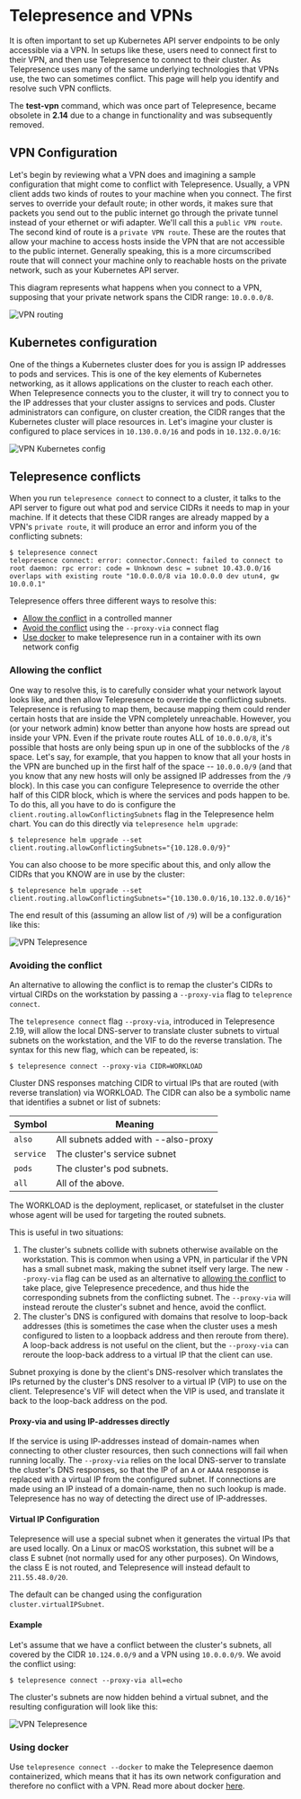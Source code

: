<!-- TODO: We should figure out a way to make this site-wide without affecting the release notes page -->
<div class="container">


# Telepresence and VPNs

It is often important to set up Kubernetes API server endpoints to be only accessible via a VPN.
In setups like these, users need to connect first to their VPN, and then use Telepresence to connect
to their cluster. As Telepresence uses many of the same underlying technologies that VPNs use,
the two can sometimes conflict. This page will help you identify and resolve such VPN conflicts.


<Alert severity="warning">
The <strong>test-vpn</strong> command, which was once part of Telepresence, became obsolete in <strong>2.14</strong> due to a change in functionality and was subsequently removed.
</Alert>


## VPN Configuration

Let's begin by reviewing what a VPN does and imagining a sample configuration that might come
to conflict with Telepresence.
Usually, a VPN client adds two kinds of routes to your machine when you connect.
The first serves to override your default route; in other words, it makes sure that packets
you send out to the public internet go through the private tunnel instead of your
ethernet or wifi adapter. We'll call this a `public VPN route`.
The second kind of route is a `private VPN route`. These are the routes that allow your
machine to access hosts inside the VPN that are not accessible to the public internet.
Generally speaking, this is a more circumscribed route that will connect your machine
only to reachable hosts on the private network, such as your Kubernetes API server.

This diagram represents what happens when you connect to a VPN, supposing that your
private network spans the CIDR range: `10.0.0.0/8`.

![VPN routing](../images/vpn-routing.jpg)

## Kubernetes configuration

One of the things a Kubernetes cluster does for you is assign IP addresses to pods and services.
This is one of the key elements of Kubernetes networking, as it allows applications on the cluster
to reach each other. When Telepresence connects you to the cluster, it will try to connect you
to the IP addresses that your cluster assigns to services and pods.
Cluster administrators can configure, on cluster creation, the CIDR ranges that the Kubernetes
cluster will place resources in. Let's imagine your cluster is configured to place services in
`10.130.0.0/16` and pods in `10.132.0.0/16`:

![VPN Kubernetes config](../images/vpn-k8s-config.jpg)

## Telepresence conflicts

When you run `telepresence connect` to connect to a cluster, it talks to the API server
to figure out what pod and service CIDRs it needs to map in your machine. If it detects
that these CIDR ranges are already mapped by a VPN's `private route`, it will produce an
error and inform you of the conflicting subnets:

```console
$ telepresence connect
telepresence connect: error: connector.Connect: failed to connect to root daemon: rpc error: code = Unknown desc = subnet 10.43.0.0/16 overlaps with existing route "10.0.0.0/8 via 10.0.0.0 dev utun4, gw 10.0.0.1"
```

Telepresence offers three different ways to resolve this:

- [Allow the conflict](#allowing-the-conflict) in a controlled manner
- [Avoid the conflict](#avoiding-the-conflict) using the `--proxy-via` connect flag
- [Use docker](#using-docker) to make telepresence run in a container with its own network config

### Allowing the conflict

One way to resolve this, is to carefully consider what your network layout looks like, and
then allow Telepresence to override the conflicting subnets.
Telepresence is refusing to map them, because mapping them could render certain hosts that
are inside the VPN completely unreachable. However, you (or your network admin) know better
than anyone how hosts are spread out inside your VPN.
Even if the private route routes ALL of `10.0.0.0/8`, it's possible that hosts are only
being spun up in one of the subblocks of the `/8` space. Let's say, for example,
that you happen to know that all your hosts in the VPN are bunched up in the first
half of the space -- `10.0.0.0/9` (and that you know that any new hosts will
only be assigned IP addresses from the `/9` block). In this case you
can configure Telepresence to override the other half of this CIDR block, which is where the
services and pods happen to be.
To do this, all you have to do is configure the `client.routing.allowConflictingSubnets` flag
in the Telepresence helm chart. You can do this directly via `telepresence helm upgrade`:

```console
$ telepresence helm upgrade --set client.routing.allowConflictingSubnets="{10.128.0.0/9}"
```

You can also choose to be more specific about this, and only allow the CIDRs that you KNOW
are in use by the cluster:

```console
$ telepresence helm upgrade --set client.routing.allowConflictingSubnets="{10.130.0.0/16,10.132.0.0/16}"
```

The end result of this (assuming an allow list of `/9`) will be a configuration like this:

![VPN Telepresence](../images/vpn-with-tele.jpg)

### Avoiding the conflict

An alternative to allowing the conflict is to remap the cluster's CIDRs to virtual CIRDs
on the workstation by passing a `--proxy-via` flag to `teleprence connect`.

The `telepresence connect` flag `--proxy-via`, introduced in Telepresence 2.19, will allow the local DNS-server to translate cluster subnets to virtual subnets on the workstation, and the VIF to do the reverse translation. The syntax for this new flag, which can be repeated, is:

```console
$ telepresence connect --proxy-via CIDR=WORKLOAD
```
Cluster DNS responses matching CIDR to virtual IPs that are routed (with reverse translation) via WORKLOAD. The CIDR can also be a symbolic name that identifies a subnet or list of subnets:

| Symbol    | Meaning                             |
|-----------|-------------------------------------|
| `also`    | All subnets added with --also-proxy |
| `service` | The cluster's service subnet        | 
| `pods`    | The cluster's pod subnets.          | 
| `all`     | All of the above.                   |

The WORKLOAD is the deployment, replicaset, or statefulset in the cluster whose agent will be used for targeting the routed subnets.

This is useful in two situations:

1. The cluster's subnets collide with subnets otherwise available on the workstation. This is common when using a VPN, in particular if the VPN has a small subnet mask, making the subnet itself very large. The new `--proxy-via` flag can be used as an alternative to [allowing the conflict](#allowing-the-conflict) to take place, give Telepresence precedence, and thus hide the corresponding subnets from the conflicting subnet. The `--proxy-via` will instead reroute the cluster's subnet and hence, avoid the conflict.
2. The cluster's DNS is configured with domains that resolve to loop-back addresses (this is sometimes the case when the cluster uses a mesh configured to listen to a loopback address and then reroute from there). A loop-back address is not useful on the client, but the `--proxy-via` can reroute the loop-back address to a virtual IP that the client can use.

Subnet proxying is done by the client's DNS-resolver which translates the IPs returned by the cluster's DNS resolver to a virtual IP (VIP) to use on the client. Telepresence's VIF will detect when the VIP is used, and translate it back to the loop-back address on the pod.

#### Proxy-via and using IP-addresses directly

If the service is using IP-addresses instead of domain-names when connecting to other cluster resources, then such connections will fail when running locally. The `--proxy-via` relies on the local DNS-server to translate the cluster's DNS responses, so that the IP of an `A` or `AAAA` response is replaced with a virtual IP from the configured subnet. If connections are made using an IP instead of a domain-name, then no such lookup is made. Telepresence has no way of detecting the direct use of IP-addresses.

#### Virtual IP Configuration

Telepresence will use a special subnet when it generates the virtual IPs that are used locally. On a Linux or macOS workstation, this subnet will be
a class E subnet (not normally used for any other purposes). On Windows, the class E is not routed, and Telepresence will instead default to `211.55.48.0/20`.

The default can be changed using the configuration `cluster.virtualIPSubnet`.

#### Example

Let's assume that we have a conflict between the cluster's subnets, all covered by the CIDR `10.124.0.0/9` and a VPN using `10.0.0.0/9`. We avoid the conflict using:

```console
$ telepresence connect --proxy-via all=echo
```

The cluster's subnets are now hidden behind a virtual subnet, and the resulting configuration will look like this:

![VPN Telepresence](../images/vpn-proxy-via.jpg)

### Using docker

Use `telepresence connect --docker` to make the Telepresence daemon containerized, which means that it has its own network configuration and therefore no conflict with a VPN. Read more about docker [here](../docker-run).

</div>
